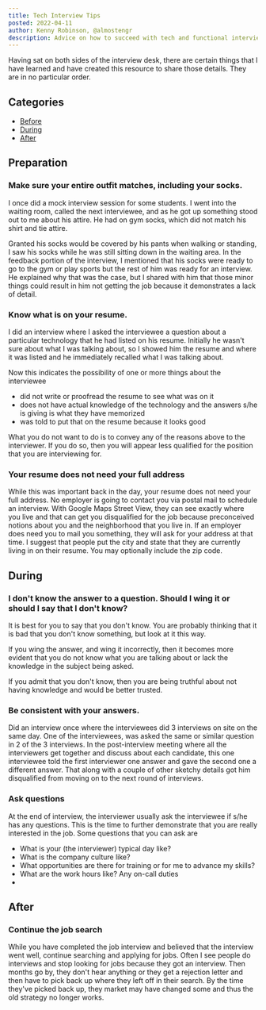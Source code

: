 ```yaml
---
title: Tech Interview Tips
posted: 2022-04-11
author: Kenny Robinson, @almostengr
description: Advice on how to succeed with tech and functional interviews.
---
```


Having sat on both sides of the interview desk, there are certain things that I have learned 
and have created this resource to share those details. They are in no particular order.

## Categories

* [Before](#before)
* [During](#during)
* [After](#after)

## Preparation

### Make sure your entire outfit matches, including your socks.

I once did a mock interview session for some students. I went into the waiting room, called 
the next interviewee, and as he got up something stood out to me about his attire. 
He had on gym socks, which did not match his shirt and tie attire.

Granted his socks would be covered by his pants when walking or standing, I saw his socks 
while he was still sitting down in the waiting area. In the feedback portion of the interview, 
I mentioned that his socks were ready to go to the gym or play sports but the rest of him 
was ready for an interview. He explained why that was the case, but I shared with him that those 
minor things could result in him not getting the job because it demonstrates a lack of detail.

### Know what is on your resume.

I did an interview where I asked the interviewee a question about a particular technology that he 
had listed on his resume. Initially he wasn't sure about what I was talking about, so I showed him 
the resume and where it was listed and he immediately recalled what I was talking about. 

Now this indicates the possibility of one or more things about the interviewee

* did not write or proofread the resume to see what was on it
* does not have actual knowledge of the technology and the answers s/he is giving is what they have memorized
* was told to put that on the resume because it looks good

What you do not want to do is to convey any of the reasons above to the interviewer. If you 
do so, then you will appear less qualified for the position that you are interviewing for.

### Your resume does not need your full address

While this was important back in the day, your resume does not need your full address. No employer
is going to contact you via postal mail to schedule an interview.
With Google Maps Street View, they can see exactly where you live and that can get you disqualified for 
the job because preconceived notions about you and the neighborhood that you live in.
If an employer does need you to mail 
you something, they will ask for your address at that time. I suggest that people put the city and 
state that they are currently living in on their resume. You may optionally include the zip code.

## During

### I don't know the answer to a question. Should I wing it or should I say that I don't know?

It is best for you to say that you don't know. You are probably thinking that it is bad that 
you don't know something, but look at it this way.

If you wing the answer, and wing it incorrectly, 
then it becomes more evident that you do not know what you are talking about or lack the 
knowledge in the subject being asked. 

If you admit that you don't know, then you are being truthful about not having knowledge and 
would be better trusted.

### Be consistent with your answers. 

Did an interview once where the interviewees did 3 interviews on site on the same day. One of the 
interviewees, was asked the same or similar question in 2 of the 3 interviews. In the post-interview
meeting where all the interviewers get together and discuss about each candidate, this one 
interviewee told the first interviewer one answer and gave the second one a different answer. 
That along with a couple of other sketchy details got him disqualified from moving on to the 
next round of interviews.

### Ask questions

At the end of interview, the interviewer usually ask the interviewee if s/he has any questions. 
This is the time to further demonstrate that you are really interested in the job. Some questions
that you can ask are

* What is your (the interviewer) typical day like? 
* What is the company culture like? 
* What opportunities are there for training or for me to advance my skills?
* What are the work hours like? Any on-call duties
* 

## After

### Continue the job search 

While you have completed the job interview and believed that the interview went well, continue searching 
and applying for jobs. Often I see people do interviews and stop looking for jobs because they got an 
interview. Then months go by, they don't hear anything or they get a rejection letter and then have 
to pick back up where they left off in their search. By the time they've picked back up, they market 
may have changed some and thus the old strategy no longer works. 

